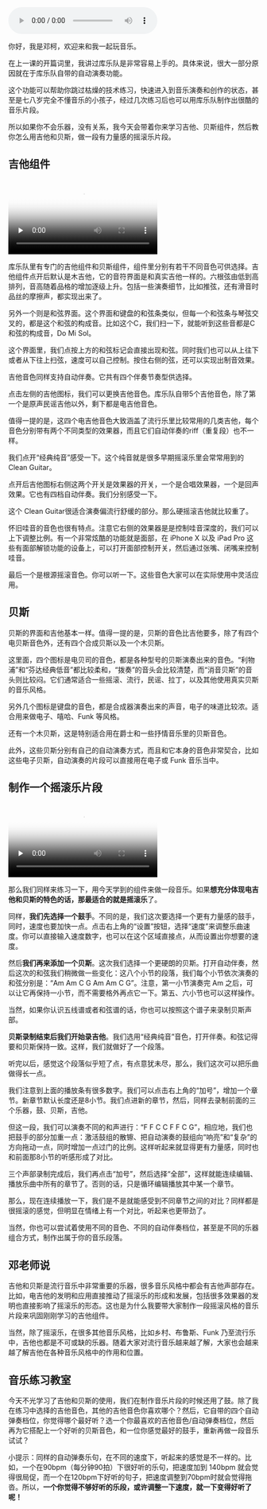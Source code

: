 <audio title="02｜吉他&贝斯：跳过枯燥的乐器练习，让你成为吉他手" src="https://static001.geekbang.org/resource/audio/94/cb/94a6d65a32a3758078eb274beb5f43cb.mp3" controls="controls"></audio> 
<p>你好，我是邓柯，欢迎来和我一起玩音乐。</p><p>在上一课的开篇词里，我讲过库乐队是非常容易上手的。具体来说，很大一部分原因就在于库乐队自带的自动演奏功能。</p><p>这个功能可以帮助你跳过枯燥的技术练习，快速进入到音乐演奏和创作的状态，甚至是七八岁完全不懂音乐的小孩子，经过几次练习后也可以用库乐队制作出很酷的音乐片段。</p><p>所以如果你不会乐器，没有关系，我今天会带着你来学习吉他、贝斯组件，然后教你怎么用吉他和贝斯，做一段有力量感的摇滚乐片段。</p><h2>吉他组件</h2><p><video poster="https://media001.geekbang.org/f7e92e8afa0641f79290975425129df2/snapshots/191f307f9aff4b34ae44374856367314-00005.jpg" preload="none" controls=""><source src="https://media001.geekbang.org/customerTrans/7e27d07d27d407ebcc195a0e78395f55/49dec55c-177200c06d2-0000-0000-01d-dbacd.mp4" type="video/mp4"><source src=" https://media001.geekbang.org/8c4220cf2d04434e850f99e346409ec8/b2a9cfeaed3f4e1a8f11e3fbcf7cc837-5bb84ce061eceb10fc6f1e589e64448e-sd.m3u8" type="application/x-mpegURL"></video></p><p>库乐队里有专门的吉他组件和贝斯组件，组件里分别有若干不同音色可供选择。吉他组件点开后默认是木吉他，它的音符界面是和真实吉他一样的。六根弦由低到高排列，音高随着品格的增加逐级上升。包括一些演奏细节，比如推弦，还有滑音时品丝的摩擦声，都实现出来了。</p><p>另外一个则是和弦界面。这个界面和键盘的和弦条类似，但每一个和弦条与琴弦交叉的，都是这个和弦的构成音。比如这个C，我们扫一下，就能听到这些音都是C和弦的构成音，Do Mi Sol。</p><p>这个界面里，我们点按上方的和弦标记会直接出现和弦。同时我们也可以从上往下或者从下往上扫弦，速度可以自己控制。按住右侧的弦，还可以实现出制音效果。</p><p>吉他音色同样支持自动伴奏。它共有四个伴奏节奏型供选择。</p><!-- [[[read_end]]] --><p>点击左侧的吉他图标，我们可以更换吉他音色。库乐队自带5个吉他音色，除了第一个是原声民谣吉他以外，剩下都是电吉他音色。</p><p>值得一提的是，这四个电吉他音色大致涵盖了流行乐里比较常用的几类吉他，每个音色分别带有两个不同类型的效果器，而且它们自动伴奏的riff（重复段）也不一样。</p><p>我们点开“经典纯音”感受一下。这个纯音就是很多早期摇滚乐里会常常用到的 Clean Guitar。</p><p>点开后吉他图标右侧这两个开关是效果器的开关，一个是合唱效果器，一个是回声效果。它也有四档自动伴奏。我们分别感受一下。</p><p>这个 Clean Guitar很适合演奏偏流行舒缓的部分。那么硬摇滚吉他就比较重了。</p><p>怀旧哇音的音色也很有特点。注意它右侧的效果器是是控制哇音深度的，我们可以上下调整比例。有一个非常炫酷的功能就是面部，在 iPhone X 以及 iPad Pro 这些有面部解锁功能的设备上，可以打开面部控制开关，然后通过张嘴、闭嘴来控制哇音。</p><p>最后一个是根源摇滚音色。你可以听一下。这些音色大家可以在实际使用中灵活应用。</p><h2>贝斯</h2><p>贝斯的界面和吉他基本一样。值得一提的是，贝斯的音色比吉他要多，除了有四个电贝斯音色外，还有四个合成贝斯以及一个木贝斯。</p><p>这里面，四个图标是电贝司的音色，都是各种型号的贝斯演奏出来的音色。“利物浦”和“芬达经典低音”都比较柔和，“拨奏”的音头会比较清楚，而“消音贝斯”的音头则比较闷。它们通常适合一些摇滚、流行，民谣、拉丁，以及其他使用真实贝斯的音乐风格。</p><p>另外几个图标是键盘的音色，都是合成器演奏出来的声音，电子的味道比较浓。适合用来做电子、嘻哈、Funk 等风格。</p><p>还有一个木贝斯，这是特别适合用在爵士和一些抒情音乐里的贝斯音色。</p><p>此外，这些贝斯分别有自己的自动演奏方式，而且和它本身的音色非常契合，比如这些电子贝斯，自动演奏的片段可以直接用在电子或 Funk 音乐当中。</p><h2>制作一个摇滚乐片段</h2><p><video poster="https://media001.geekbang.org/5f03fe767ffc49e38e6f263e94c25096/snapshots/52a2f2b4bfbf4e29886139338f96544f-00005.jpg" preload="none" controls=""><source src="https://media001.geekbang.org/customerTrans/7e27d07d27d407ebcc195a0e78395f55/30228241-177200c01d9-0000-0000-01d-dbacd.mp4" type="video/mp4"><source src=" https://media001.geekbang.org/3eb8e774d9f144a2b29b5d69e564ee51/cad83afeaf314426ad6ec5d294804d0f-2d5d3dd35ea6370149c0e685b0f99ef7-sd.m3u8" type="application/x-mpegURL"></video></p><p>那么我们同样来练习一下，用今天学到的组件来做一段音乐。如果<strong>想充分体现电吉他和贝斯的特色的话，那最适合的就是摇滚乐</strong>了。</p><p>同样，<strong>我们先选择一个鼓手</strong>。不同的是，我们这次要选择一个更有力量感的鼓手，同时，速度也要加快一点。点击右上角的“设置”按钮，选择“速度”来调整乐曲速度。你可以直接输入速度数字，也可以在这个区域直接点，从而设置出你想要的速度。</p><p>然后<strong>我们再来添加一个贝斯</strong>。这次我们选择一个更硬朗的贝斯。打开自动伴奏，然后这次的和弦我们稍微做一些变化：这八个小节的段落，我们每个小节依次演奏的和弦分别是：“Am Am C G Am Am C G”。注意，第一小节演奏完 Am 之后，可以让它再保持一小节，而不需要格外再点它一下。第五、六小节也可以这样操作。</p><p>当然，如果你认识五线谱或者和弦谱的话，你也可以按照这个谱子来录制贝斯声部。</p><p><strong>贝斯录制结束后我们开始录吉他</strong>。我们选用“经典纯音”音色，打开伴奏。和弦记得要和贝斯保持一致。这样，我们就做好了一个段落。</p><p>听完以后，感觉这个段落似乎短了点，有点意犹未尽，那么，我们这次可以把乐曲做得长一点。</p><p>我们注意到上面的播放条有很多数字。我们可以点击右上角的“加号”，增加一个章节。新章节默认长度还是8小节。我们点进新的章节，然后，同样去录制前面的三个乐器，鼓、贝斯，吉他。</p><p>但这一段，我们可以演奏不同的和声进行：“F F C C F F C G”，相应地，我们也把鼓手的部分加重一点：激活鼓组的散镲、把自动演奏的鼓组向“响亮”和“复杂”的方向拖动一点，同时增加一点过门的比例。这样听起来就显得更有力量感，同时也和前面那8小节的听感形成了对比。</p><p>三个声部录制完成后，我们再点击“加号”，然后选择“全部”，这样就能连续编辑、播放乐曲中所有的章节了。否则的话，只是循环编辑播放其中某一个章节。</p><p>那么，现在连续播放一下，我们是不是就能感受到不同章节之间的对比？同样都是很摇滚的感觉，但明显在情绪上有一个对比，听起来也更带劲了。</p><p>当然，你也可以尝试着使用不同的音色、不同的自动伴奏档位，甚至是不同的乐器组合方式，制作出属于你的音乐段落。</p><h2>邓老师说</h2><p>吉他和贝斯是流行音乐中非常重要的乐器，很多音乐风格中都会有吉他声部存在。比如，电吉他的发明和应用直接推动了摇滚乐的形成和发展，包括很多效果器的发明也直接影响了摇滚乐的形态。这也是为什么我要带大家制作一段摇滚风格的音乐片段来巩固刚刚学习的吉他组件。</p><p>当然，除了摇滚乐，在很多其他音乐风格，比如乡村、布鲁斯、Funk 乃至流行乐中，吉他也都是不可或缺的乐器。随着大家对流行音乐越来越了解，大家也会越来越了解吉他在各种音乐风格中的作用和位置。</p><h2>音乐练习教室</h2><p>今天不光学习了吉他和贝斯的使用，我们在制作音乐片段的时候还用了鼓。除了我在练习中选择的吉他音色，其他的吉他音色你喜欢哪个？然后，它自带的四个自动弹奏档位，你觉得哪个最好听？选一个你最喜欢的吉他音色/自动弹奏档位，然后再为它搭配上一个好听的贝斯音色，和一位你感觉最好的鼓手，重新再做一段音乐试试？</p><p>小提示：同样的自动弹奏乐句，在不同的速度下，听起来的感觉是不一样的。比如，一个在90bpm（每分钟90拍）下很好听的乐句，把速度加到 140bpm 就会觉得很局促，而一个在120bpm下好听的句子，把速度调整到70bpm时就会觉得拖沓。所以，<strong>一个你觉得不够好听的乐段，或许调整一下速度，就一下变得好听了呢！</strong></p>